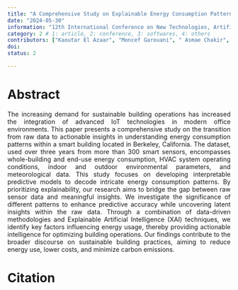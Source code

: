 ```yaml
---
title: "A Comprehensive Study on Explainable Energy Consumption Patterns in Smart Buildings"
date: "2024-05-30"
information: "12th International Conference on New Technologies, Artificial Intelligence and Smart Data (INTIS 2024)"
category: 2 # 1: article, 2: conference, 3: softwares, 4: others
contributors: ["Kaoutar El Azaar", "Moncef Garouani", " Asmae Chakir", "Mohamed Hamlich", "Franck Ravat"]
doi:
status: 2

---
```


# Abstract
<p style='text-align: justify;'>
The increasing demand for sustainable building operations has increased the integration of advanced IoT technologies in modern office environments. This paper presents a comprehensive study on the transition from raw data to actionable insights in understanding energy consumption patterns within a smart building located in Berkeley, California. The dataset, used over three years from more than 300 smart sensors, encompasses whole-building and end-use energy consumption, HVAC system operating conditions, indoor and outdoor environmental parameters, and meteorological data. This study focuses on developing interpretable predictive models to decode intricate energy consumption patterns. By prioritizing explainability, our research aims to bridge the gap between raw sensor data and meaningful insights. We investigate the significance of different patterns to enhance predictive accuracy while uncovering latent insights within the raw data. Through a combination of data-driven methodologies and Explainable Artificial Intelligence (XAI) techniques, we identify key factors influencing energy usage, thereby providing actionable intelligence for optimizing building operations. Our findings contribute to the broader discourse on sustainable building practices, aiming to reduce energy use, lower costs, and minimize carbon emissions.</p>


 
 
# Citation

```

```